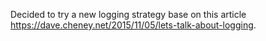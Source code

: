 Decided to try a new logging strategy base on this article https://dave.cheney.net/2015/11/05/lets-talk-about-logging.


